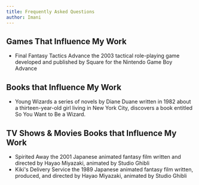 ```yaml
---
title: Frequently Asked Questions
author: Imani
---
```


## Games That Influence My Work

- Final Fantasy Tactics Advance the 2003 tactical role-playing game developed and published by Square for the Nintendo Game Boy Advance

## Books that Influence My Work

- Young Wizards a series of novels by Diane Duane written in 1982 about a thirteen-year-old girl living in New York City, discovers a book entitled So You Want to Be a Wizard.

## TV Shows & Movies Books that Influence My Work

- Spirited Away the 2001 Japanese animated fantasy film written and directed by Hayao Miyazaki, animated by Studio Ghibli
- Kiki's Delivery Service the 1989 Japanese animated fantasy film written, produced, and directed by Hayao Miyazaki, animated by Studio Ghibli
